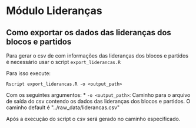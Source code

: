 # Módulo Lideranças

## Como exportar os dados das lideranças dos blocos e partidos

Para gerar o csv de com informações das lideranças dos blocos e partidos é necessário usar o script `export_liderancas.R`

Para isso execute:

```
Rscript export_liderancas.R -o <output_path>
```
Com os seguintes argumentos:
     * `-o <output_path>`: Caminho para o arquivo de saída do csv contendo os dados das lideranças dos blocos e partidos. O caminho default é "../raw_data/liderancas.csv"
     
Após a execução do script o csv será gerado no caminho especificado.